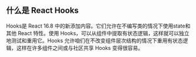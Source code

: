 ## 什么是 React Hooks

Hooks是 React 16.8 中的新添加内容。它们允许在不编写类的情况下使用state和其他 React 特性。使用 Hooks，可以从组件中提取有状态逻辑，这样就可以独立地测试和重用它。Hooks 允许咱们在不改变组件层次结构的情况下重用有状态逻辑，这样在许多组件之间或与社区共享 Hooks 变得很容易。

